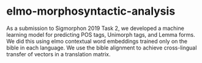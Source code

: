 # elmo-morphosyntactic-analysis
As a submission to Sigmorphon 2019 Task 2, we developed a machine learning model for predicting POS tags, Unimorph tags, and Lemma forms. We did this using elmo contextual word embeddings trained only on the bible in each language. We use the bible alignment to achieve cross-lingual transfer of vectors in a translation matrix.
